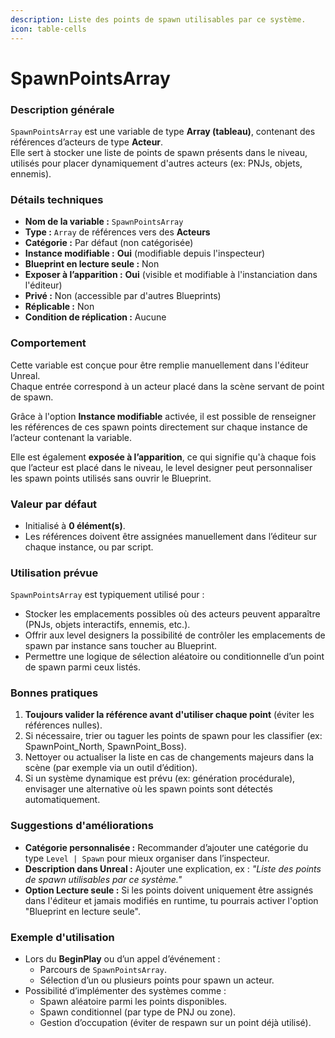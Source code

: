 ```yaml
---
description: Liste des points de spawn utilisables par ce système.
icon: table-cells
---
```


# SpawnPointsArray

### Description générale

`SpawnPointsArray` est une variable de type **Array (tableau)**, contenant des références d’acteurs de type **Acteur**.\
Elle sert à stocker une liste de points de spawn présents dans le niveau, utilisés pour placer dynamiquement d'autres acteurs (ex: PNJs, objets, ennemis).

### Détails techniques

* **Nom de la variable :** `SpawnPointsArray`
* **Type :** `Array` de références vers des **Acteurs**
* **Catégorie :** Par défaut (non catégorisée)
* **Instance modifiable :** **Oui** (modifiable depuis l'inspecteur)
* **Blueprint en lecture seule :** Non
* **Exposer à l’apparition :** **Oui** (visible et modifiable à l'instanciation dans l'éditeur)
* **Privé :** Non (accessible par d'autres Blueprints)
* **Réplicable :** Non
* **Condition de réplication :** Aucune

### Comportement

Cette variable est conçue pour être remplie manuellement dans l'éditeur Unreal.\
Chaque entrée correspond à un acteur placé dans la scène servant de point de spawn.

Grâce à l'option **Instance modifiable** activée, il est possible de renseigner les références de ces spawn points directement sur chaque instance de l’acteur contenant la variable.

Elle est également **exposée à l’apparition**, ce qui signifie qu'à chaque fois que l’acteur est placé dans le niveau, le level designer peut personnaliser les spawn points utilisés sans ouvrir le Blueprint.

### Valeur par défaut

* Initialisé à **0 élément(s)**.
* Les références doivent être assignées manuellement dans l’éditeur sur chaque instance, ou par script.

### Utilisation prévue

`SpawnPointsArray` est typiquement utilisé pour :

* Stocker les emplacements possibles où des acteurs peuvent apparaître (PNJs, objets interactifs, ennemis, etc.).
* Offrir aux level designers la possibilité de contrôler les emplacements de spawn par instance sans toucher au Blueprint.
* Permettre une logique de sélection aléatoire ou conditionnelle d’un point de spawn parmi ceux listés.

### Bonnes pratiques

1. **Toujours valider la référence avant d'utiliser chaque point** (éviter les références nulles).
2. Si nécessaire, trier ou taguer les points de spawn pour les classifier (ex: SpawnPoint\_North, SpawnPoint\_Boss).
3. Nettoyer ou actualiser la liste en cas de changements majeurs dans la scène (par exemple via un outil d’édition).
4. Si un système dynamique est prévu (ex: génération procédurale), envisager une alternative où les spawn points sont détectés automatiquement.

### Suggestions d'améliorations

* **Catégorie personnalisée :** Recommander d’ajouter une catégorie du type `Level | Spawn` pour mieux organiser dans l’inspecteur.
* **Description dans Unreal :** Ajouter une explication, ex : _"Liste des points de spawn utilisables par ce système."_
* **Option Lecture seule :** Si les points doivent uniquement être assignés dans l'éditeur et jamais modifiés en runtime, tu pourrais activer l'option "Blueprint en lecture seule".

### Exemple d'utilisation

* Lors du **BeginPlay** ou d’un appel d’événement :
  * Parcours de `SpawnPointsArray`.
  * Sélection d’un ou plusieurs points pour spawn un acteur.
* Possibilité d’implémenter des systèmes comme :
  * Spawn aléatoire parmi les points disponibles.
  * Spawn conditionnel (par type de PNJ ou zone).
  * Gestion d’occupation (éviter de respawn sur un point déjà utilisé).
